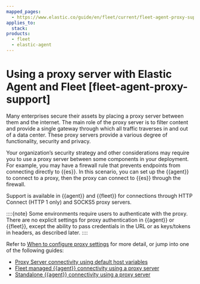 ```yaml
---
mapped_pages:
  - https://www.elastic.co/guide/en/fleet/current/fleet-agent-proxy-support.html
applies_to:
  stack:
products:
  - fleet
  - elastic-agent
---
```


# Using a proxy server with Elastic Agent and Fleet [fleet-agent-proxy-support]

Many enterprises secure their assets by placing a proxy server between them and the internet. The main role of the proxy server is to filter content and provide a single gateway through which all traffic traverses in and out of a data center. These proxy servers provide a various degree of functionality, security and privacy.

Your organization’s security strategy and other considerations may require you to use a proxy server between some components in your deployment. For example, you may have a firewall rule that prevents endpoints from connecting directly to {{es}}. In this scenario, you can set up the {{agent}} to connect to a proxy, then the proxy can connect to {{es}} through the firewall.

Support is available in {{agent}} and {{fleet}} for connections through HTTP Connect (HTTP 1 only) and SOCKS5 proxy servers.

::::{note}
Some environments require users to authenticate with the proxy. There are no explicit settings for proxy authentication in {{agent}} or {{fleet}}, except the ability to pass credentials in the URL or as keys/tokens in headers, as described later.
::::


Refer to [When to configure proxy settings](/reference/fleet/elastic-agent-proxy-config.md) for more detail, or jump into one of the following guides:

* [Proxy Server connectivity using default host variables](/reference/fleet/host-proxy-env-vars.md)
* [Fleet managed {{agent}} connectivity using a proxy server](/reference/fleet/fleet-agent-proxy-managed.md)
* [Standalone {{agent}} connectivity using a proxy server](/reference/fleet/fleet-agent-proxy-standalone.md)






